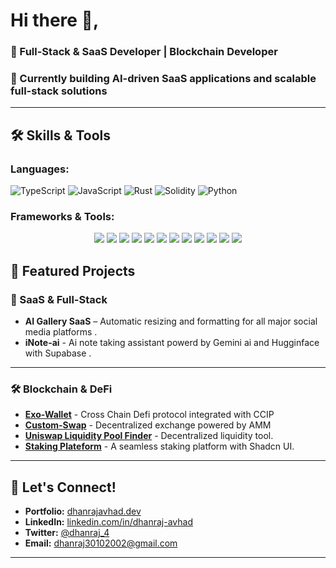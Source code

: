 
# Hi there 👋,  

### 🚀 Full-Stack & SaaS Developer | Blockchain Developer  

### 🔭 Currently building **AI-driven SaaS applications** and **scalable full-stack solutions**  
---

## 🛠 Skills & Tools  

### **Languages:**

![TypeScript](https://img.shields.io/badge/-TypeScript-007ACC?logo=typescript&logoColor=white)  ![JavaScript](https://img.shields.io/badge/-JavaScript-F7DF1E?logo=javascript&logoColor=black)  ![Rust](https://img.shields.io/badge/-Rust-000?logo=rust&logoColor=white)  ![Solidity](https://img.shields.io/badge/-Solidity-363636?logo=solidity&logoColor=white)  ![Python](https://img.shields.io/badge/-Python-3776AB?logo=python&logoColor=white)  


### **Frameworks & Tools:**  
<p align="center">
  <img src="https://img.shields.io/badge/-Next.js-000?logo=next.js&logoColor=white" />
  <img src="https://img.shields.io/badge/-React-61DAFB?logo=react&logoColor=black" />
  <img src="https://img.shields.io/badge/-Node.js-339933?logo=node.js&logoColor=white" />
  <img src="https://img.shields.io/badge/-Prisma-2D3748?logo=prisma&logoColor=white" />
  <img src="https://img.shields.io/badge/-TailwindCSS-38B2AC?logo=tailwind-css&logoColor=white" />
  <img src="https://img.shields.io/badge/-Shadcn%20UI-000?logo=shadcn&logoColor=white" />
  <img src="https://img.shields.io/badge/-Stripe-6266E4?logo=stripe&logoColor=white" />
  <img src="https://img.shields.io/badge/-PostgreSQL-336791?logo=postgresql&logoColor=white" />
  <img src="https://img.shields.io/badge/-MongoDB-47A248?logo=mongodb&logoColor=white" />
  <img src="https://img.shields.io/badge/-Docker-2496ED?logo=docker&logoColor=white" />
  <img src="https://img.shields.io/badge/-NeonDB-FF6F61?logo=neondb&logoColor=white" />
  <img src="https://img.shields.io/badge/-Supabase-3ECF8E?logo=supabase&logoColor=white" />
</p>


## 🌟 Featured Projects

### **🚀 SaaS & Full-Stack**  
- **AI Gallery SaaS** – Automatic resizing and formatting for all major social media platforms .
- **iNote-ai** - Ai note taking assistant powerd by Gemini ai and Hugginface with Supabase .

---
### **🛠 Blockchain & DeFi** 
- [**Exo-Wallet**](https://github.com/Dhanraj30/Cross-wallet.git) - Cross Chain Defi protocol integrated with CCIP
- [**Custom-Swap**](https://github.com/Dhanraj30/Custom_Swap_v2.git) - Decentralized exchange powered by AMM
- [**Uniswap Liquidity Pool Finder**](https://github.com/Dhanraj30/liquidity-pool-finder.git) - Decentralized liquidity tool.  
- [**Staking Plateform**](https://github.com/Dhanraj30/staking-platform.git) - A seamless staking platform with Shadcn UI.  
---

## 💬 Let's Connect!  
- **Portfolio:** [dhanrajavhad.dev](https://dhanraj-portfolio-in.vercel.app/)  
- **LinkedIn:** [linkedin.com/in/dhanraj-avhad](https://www.linkedin.com/in/dhanraj-avhad-368795229/)  
- **Twitter:** [@dhanraj_4](https://x.com/dhanraj_4_)
- **Email:** dhanraj30102002@gmail.com
---

<!--
**Dhanraj30/Dhanraj30** is a ✨ _special_ ✨ repository because its `README.md` (this file) appears on your GitHub profile.

Here are some ideas to get you started:

- 🔭 I’m currently working on ...
- 🌱 I’m currently learning ...
- 👯 I’m looking to collaborate on ...
- 🤔 I’m looking for help with ...
- 💬 Ask me about ...
- 📫 How to reach me: ...
- 😄 Pronouns: ...
- ⚡ Fun fact: ...
-->
